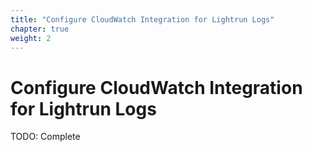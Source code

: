```yaml
---
title: "Configure CloudWatch Integration for Lightrun Logs"
chapter: true
weight: 2
---
```


# Configure CloudWatch Integration for Lightrun Logs

TODO: Complete
